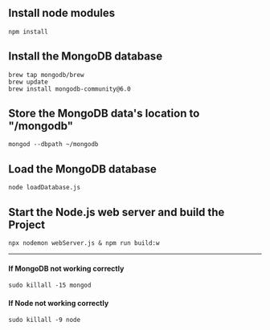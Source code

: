 ## Install node modules
``npm install``

## Install the MongoDB database
``brew tap mongodb/brew``\
``brew update``\
``brew install mongodb-community@6.0``

## Store the MongoDB data's location to "<whoami>/mongodb"
``mongod --dbpath ~/mongodb``

## Load the MongoDB database
``node loadDatabase.js``

## Start the Node.js web server and build the Project
``npx nodemon webServer.js & npm run build:w``

---
#### If MongoDB not working correctly
``sudo killall -15 mongod``
#### If Node not working correctly
``sudo killall -9 node``
